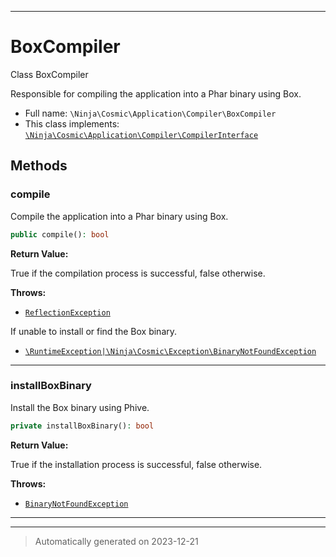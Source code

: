 ***

# BoxCompiler

Class BoxCompiler

Responsible for compiling the application into a Phar binary using Box.

* Full name: `\Ninja\Cosmic\Application\Compiler\BoxCompiler`
* This class implements:
[`\Ninja\Cosmic\Application\Compiler\CompilerInterface`](./CompilerInterface.md)




## Methods


### compile

Compile the application into a Phar binary using Box.

```php
public compile(): bool
```









**Return Value:**

True if the compilation process is successful, false otherwise.



**Throws:**

- [`ReflectionException`](../../../../ReflectionException.md)
<p>If unable to install or find the Box binary.</p>

- [`\RuntimeException|\Ninja\Cosmic\Exception\BinaryNotFoundException`](../../../../RuntimeException|/Ninja/Cosmic/Exception/BinaryNotFoundException.md)



***

### installBoxBinary

Install the Box binary using Phive.

```php
private installBoxBinary(): bool
```









**Return Value:**

True if the installation process is successful, false otherwise.



**Throws:**

- [`BinaryNotFoundException`](../../Exception/BinaryNotFoundException.md)



***


***
> Automatically generated on 2023-12-21
